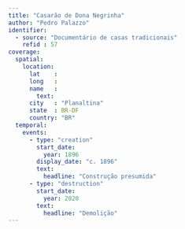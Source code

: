 ```yaml
---
title: "Casarão de Dona Negrinha"
author: "Pedro Palazzo"
identifier:
  - source: "Documentário de casas tradicionais"
    refid : 57
coverage:
  spatial:
    location:
      lat    :
      long   :
      name   :
        text:
      city   : "Planaltina"
      state  : BR-DF
      country: "BR"
  temporal:
    events:
      - type: "creation"
        start_date:
          year: 1896
        display_date: "c. 1896"
        text:
          headline: "Construção presumida"
      - type: "destruction"
        start_date:
          year: 2020
        text:
          headline: "Demolição"
---
```


